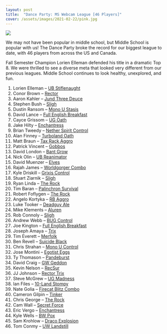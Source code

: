 ```yaml
---
layout: post
title:  "Dance Party: MS Webcam League [46 Players]"
cover: /assets/images/2021-02-22/pink.jpg
---
```


![]({{site.cdn_url}}/assets/images/2021-02-22/blue.jpg)

We may not have been popular in middle school, but Middle School is popular
with us! The Dance Party broke the record for our biggest league to date, with
46 players from across the US and Canada.

Fall Semester Champion Lorien Elleman defended his title in a dramatic Top 8.
We were thrilled to see a diverse meta that looked very different from our
previous leagues. Middle School continues to look healthy, unexplored, and fun.


1.	Lorien Elleman – [UB Stiflenaught]({{site.cdn_url}}/assets/images/2021-02-22/lorien_elleman.jpg)
2.	Conor Brown – [Rector]({{site.cdn_url}}/assets/images/2021-02-22/connor_brown.jpg)
3.	Aaron Kahler – [Jund Three Deuce]({{site.cdn_url}}/assets/images/2021-02-22/aaron_kahler.jpg)
4.	Stephen Bush – [Sligh]({{site.cdn_url}}/assets/images/2021-02-22/stephen_bush.jpg)
5.	Dustin Ransom – [Mono U Stasis]({{site.cdn_url}}/assets/images/2021-02-22/dustin_ransom.jpg)
6.	David Lance – [Full English Breakfast]({{site.cdn_url}}/assets/images/2021-02-22/david_lance.jpg)
7.	Cayce Grissom – [UG Oath]({{site.cdn_url}}/assets/images/2021-02-22/cayce_grissom.jpg)
8.	Jake Hilty – [Enchantress]({{site.cdn_url}}/assets/images/2021-02-22/jake_hilty.jpg)
9.	Brian Tweedy – [Nether Spirit Control]({{site.cdn_url}}/assets/images/2021-02-22/brian_tweedy.jpg)
10.	Alan Finney – [Turboland Oath]({{site.cdn_url}}/assets/images/2021-02-22/alan_finney.jpg)
11.	Matt Braun – [Tax Rack Aggro]({{site.cdn_url}}/assets/images/2021-02-22/matt_braun.jpg)
12.	Patrick Vincent – [Gobbos]({{site.cdn_url}}/assets/images/2021-02-22/patrick.jpg)
13.	David London – [Bant Grow]({{site.cdn_url}}/assets/images/2021-02-22/david_london.jpg)
14.	Nick Olin – [UB Reanimator]({{site.cdn_url}}/assets/images/2021-02-22/nick_olin.jpg)
15.	David Muenzer – [Elves]({{site.cdn_url}}/assets/images/2021-02-22/david_muenzer.jpg)
16.	Rajah James – [Worldgorger Combo]({{site.cdn_url}}/assets/images/2021-02-22/rajah_james.jpg)
17.	Kyle Driskill – [Grixis Control]({{site.cdn_url}}/assets/images/2021-02-22/kyle_driskill.jpg)
18.	Stuart Ziarnik – [Sligh]({{site.cdn_url}}/assets/images/2021-02-22/stuart_ziarnik.jpg)
19.	Ryan Linda – [The Rock]({{site.cdn_url}}/assets/images/2021-02-22/ryan_linda.jpg)
20.	Tim Baran – [Palinchron Survival]({{site.cdn_url}}/assets/images/2021-02-22/tim_baran.jpg)
21.	Robert Foflygen – [The Rock]({{site.cdn_url}}/assets/images/2021-02-22/robert_foflygen.jpg)
22.	Angelo Kortyka – [RB Aggro]({{site.cdn_url}}/assets/images/2021-02-22/angelo_kortyka.jpg)
23.	Luke Tooker – [Deadguy Ale]({{site.cdn_url}}/assets/images/2021-02-22/luke_tooker.jpg)
24.	Mike Klements – [Aluren]({{site.cdn_url}}/assets/images/2021-02-22/mike_klements.jpg)
25.	Rob Connoly – [Sligh]({{site.cdn_url}}/assets/images/2021-02-22/Rob_Connolly.jpg)
26.	Andrew Webb – [BUG Control]({{site.cdn_url}}/assets/images/2021-02-22/andrew_webb.jpg)
27.	Joe Kington – [Full English Breakfast]({{site.cdn_url}}/assets/images/2021-02-22/joe_kington.png)
28.	Joseph Amaya – [Trix]({{site.cdn_url}}/assets/images/2021-02-22/joseph_amaya.jpg)
29.	Tim Everett – [Merfolk]({{site.cdn_url}}/assets/images/2021-02-22/tim_everett.jpg)
30.	Ben Revell – [Suicide Black]({{site.cdn_url}}/assets/images/2021-02-22/ben_revell.jpg)
31.	Chris Strahan – [Mono U Control]({{site.cdn_url}}/assets/images/2021-02-22/chris_strahan.png)
32.	Jose Montini – [Egotist Eggs]({{site.cdn_url}}/assets/images/2021-02-22/jose_montini.png)
33.	Ty Thomason – [Pandeburst]({{site.cdn_url}}/assets/images/2021-02-22/ty_thomason.jpg)
34.	David Craig – [GW Geddon]({{site.cdn_url}}/assets/images/2021-02-22/david_craig.jpg)
35.	Kevin Nelson – [RecSur]({{site.cdn_url}}/assets/images/2021-02-22/kevin_nelson.jpg)
36.	JJ Johnson – [Rector Trix]({{site.cdn_url}}/assets/images/2021-02-22/jj_johnson.jpg)
37.	Steve McGrew – [UG Madness]({{site.cdn_url}}/assets/images/2021-02-22/steve_mcgrew.jpg)
38.	Ian Files – [10-Land Stompy]({{site.cdn_url}}/assets/images/2021-02-22/ian_files.jpg)
39.	Nate Golia – [Firecat Blitz Combo]({{site.cdn_url}}/assets/images/2021-02-22/nate_golia.png)
40.	Cameron Gilpin – [Tinker]({{site.cdn_url}}/assets/images/2021-02-22/cameron_gilpin.jpg)
41.	Chris George – [The Rock]({{site.cdn_url}}/assets/images/2021-02-22/chris_george.jpg)
42.	Cam Wall – [Secret Force]({{site.cdn_url}}/assets/images/2021-02-22/cam_wall.jpg)
43.	Eric Vergo – [Enchantress]({{site.cdn_url}}/assets/images/2021-02-22/eric_vergo.jpg)
44.	Kyle Wells – [BW Pox]({{site.cdn_url}}/assets/images/2021-02-22/kyle_wells.jpg)
45.	Sam Krohlow – [Draco Explosion]({{site.cdn_url}}/assets/images/2021-02-22/sam_krohlow.jpg)
46.	Tom Conmy – [UW Landstill]({{site.cdn_url}}/assets/images/2021-02-22/tom_conmy.jpg)

